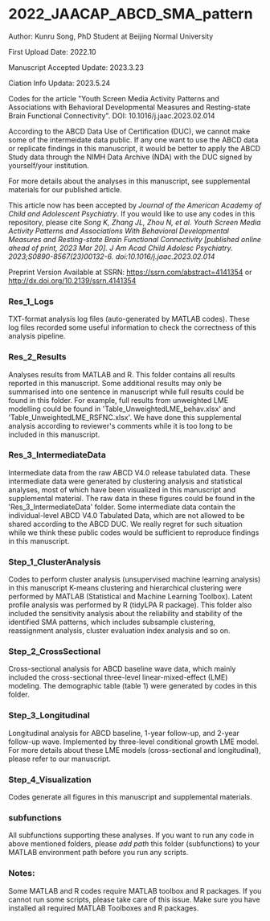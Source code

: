 # 2022_JAACAP_ABCD_SMA_pattern
Author: Kunru Song, PhD Student at Beijing Normal University

First Upload Date: 2022.10

Manuscript Accepted Update: 2023.3.23

Ciation Info Updata: 2023.5.24

Codes for the article "Youth Screen Media Activity Patterns and Associations with Behavioral Developmental Measures and Resting-state Brain Functional Connectivity".
DOI: 10.1016/j.jaac.2023.02.014

According to the ABCD Data Use of Certification (DUC), we cannot make some of the intermeidate data public. If any one want to use the ABCD data or replicate findings in this manuscript, it would be better to apply the ABCD Study data through the NIMH Data Archive (NDA) with the DUC signed by yourself/your institution.

For more details about the analyses in this manuscript, see supplemental materials for our published article.

This article now has been accepted by _Journal of the American Academy of Child and Adolescent Psychiatry_. If you would like to use any codes in this repository, please cite
*Song K, Zhang JL, Zhou N, et al. Youth Screen Media Activity Patterns and Associations With Behavioral Developmental Measures and Resting-state Brain Functional Connectivity [published online ahead of print, 2023 Mar 20]. J Am Acad Child Adolesc Psychiatry. 2023;S0890-8567(23)00132-6. doi:10.1016/j.jaac.2023.02.014* 

Preprint Version Available at SSRN: https://ssrn.com/abstract=4141354 or http://dx.doi.org/10.2139/ssrn.4141354

### Res_1_Logs
TXT-format analysis log files (auto-generated by MATLAB codes). These log files recorded some useful information to check the correctness of this analysis pipeline.
### Res_2_Results
Analyses results from MATLAB and R. This folder contains all results reported in this manuscript. Some additional results may only be summarised into one sentence in manuscript while full results could be found in this folder. For example, full results from unweighted LME modelling could be found in 'Table_UnweightedLME_behav.xlsx' and 'Table_UnweightedLME_RSFNC.xlsx'. We have done this supplemental analysis according to reviewer's comments while it is too long to be included in this manuscript.
### Res_3_IntermediateData
Intermediate data from the raw ABCD V4.0 release tabulated data. These intermediate data were generated by clustering analysis and statistical analyses, most of which have been visualized in this manuscript and supplemental material. The raw data in these figures could be found in the 'Res_3_IntermediateData' folder. Some intermediate data contain the individual-level ABCD V4.0 Tabulated Data, which are not allowed to be shared according to the ABCD DUC. We really regret for such situation while we think these public codes would be sufficient to reproduce findings in this manuscript.
### Step_1_ClusterAnalysis
Codes to perform cluster analysis (unsupervised machine learning analysis) in this manuscript
K-means clustering and hierarchical clustering were performed by MATLAB (Statistical and Machine Learning Toolbox). Latent profile analysis was performed by R (tidyLPA R package). This folder also included the sensitivity analysis about the reliability and stability of the identified SMA patterns, which includes subsample clustering, reassignment analysis, cluster evaluation index analysis and so on.
### Step_2_CrossSectional
Cross-sectional analysis for ABCD baseline wave data, which mainly included the cross-sectional three-level linear-mixed-effect (LME) modeling. The demographic table (table 1) were generated by codes in this folder.
### Step_3_Longitudinal
Longitudinal analysis for ABCD baseline, 1-year follow-up, and 2-year follow-up wave. Implemented by three-level conditional growth LME model. For more details about these LME models (cross-sectional and longitudinal), please refer to our manuscript.
### Step_4_Visualization
Codes generate all figures in this manuscript and supplemental materials.
### subfunctions
All subfunctions supporting these analyses. If you want to run any code in above mentioned folders, please _add path_ this folder (subfunctions) to your MATLAB environment path before you run any scripts.
### Notes:
Some MATLAB and R codes require MATLAB toolbox and R packages. If you cannot run some scripts, please take care of this issue. Make sure you have installed all required MATLAB Toolboxes and R packages.
